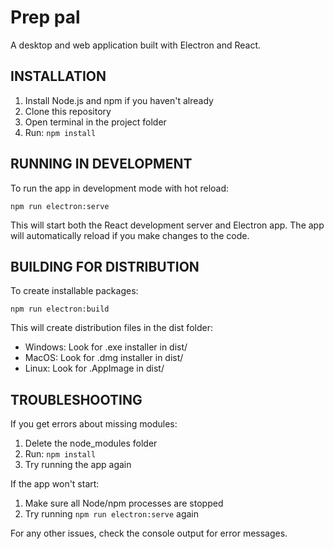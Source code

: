 # Prep pal

A desktop and web application built with Electron and React.

## INSTALLATION

1. Install Node.js and npm if you haven't already
2. Clone this repository
3. Open terminal in the project folder
4. Run: `npm install`

## RUNNING IN DEVELOPMENT
To run the app in development mode with hot reload:

`npm run electron:serve`

This will start both the React development server and Electron app. The app will automatically reload if you make changes to the code.

## BUILDING FOR DISTRIBUTION 
To create installable packages:

`npm run electron:build`

This will create distribution files in the dist folder:
- Windows: Look for .exe installer in dist/
- MacOS: Look for .dmg installer in dist/
- Linux: Look for .AppImage in dist/

## TROUBLESHOOTING
If you get errors about missing modules:
1. Delete the node_modules folder
2. Run: `npm install`
3. Try running the app again

If the app won't start:
1. Make sure all Node/npm processes are stopped
2. Try running `npm run electron:serve` again

For any other issues, check the console output for error messages.
